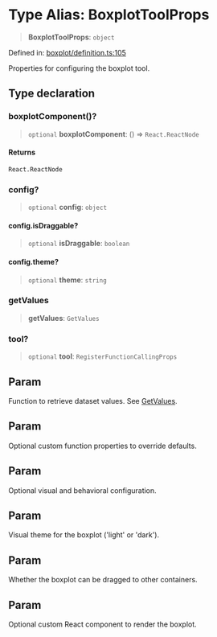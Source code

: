 # Type Alias: BoxplotToolProps

> **BoxplotToolProps**: `object`

Defined in: [boxplot/definition.ts:105](https://github.com/GeoDaCenter/openassistant/blob/1b6e044b8153114911daa09cb063c51a2d620732/packages/echarts/src/boxplot/definition.ts#L105)

Properties for configuring the boxplot tool.

## Type declaration

### boxplotComponent()?

> `optional` **boxplotComponent**: () => `React.ReactNode`

#### Returns

`React.ReactNode`

### config?

> `optional` **config**: `object`

#### config.isDraggable?

> `optional` **isDraggable**: `boolean`

#### config.theme?

> `optional` **theme**: `string`

### getValues

> **getValues**: `GetValues`

### tool?

> `optional` **tool**: `RegisterFunctionCallingProps`

## Param

Function to retrieve dataset values. See [GetValues](GetValues.md).

## Param

Optional custom function properties to override defaults.

## Param

Optional visual and behavioral configuration.

## Param

Visual theme for the boxplot ('light' or 'dark').

## Param

Whether the boxplot can be dragged to other containers.

## Param

Optional custom React component to render the boxplot.

